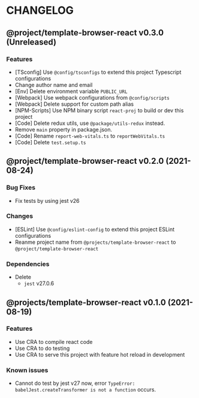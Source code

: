 # CHANGELOG
## @project/template-browser-react v0.3.0 (Unreleased)
### Features

- [TSconfig] Use `@config/tsconfigs` to extend this project Typescript configurations
- Change author name and email
- [Env] Delete environment variable `PUBLIC_URL`
- [Webpack] Use webpack configurations from `@config/scripts`
- [Webpack] Delete support for custom path alias
- [NPM-Scripts] Use NPM binary script `react-proj` to build or dev this project
- [Code] Delete redux utils, use `@package/utils-redux` instead.
- Remove `main` property in package.json.
- [Code] Rename `report-web-vitals.ts` to `reportWebVitals.ts`
- [Code] Delete `test.setup.ts`

## @project/template-browser-react v0.2.0 (2021-08-24)
### Bug Fixes

- Fix tests by using jest v26

### Changes

- [ESLint] Use `@config/eslint-config` to extend this project ESLint configurations
- Reanme project name from `@projects/template-browser-react` to `@project/template-browser-react`

### Dependencies

- Delete
    - `jest`    v27.0.6

## @projects/template-browser-react v0.1.0 (2021-08-19)
### Features

- Use CRA to compile react code
- Use CRA to do testing
- Use CRA to serve this project with feature hot reload in development

### Known issues

- Cannot do test by jest v27 now, error `TypeError: babelJest.createTransformer is not a function` occurs.
